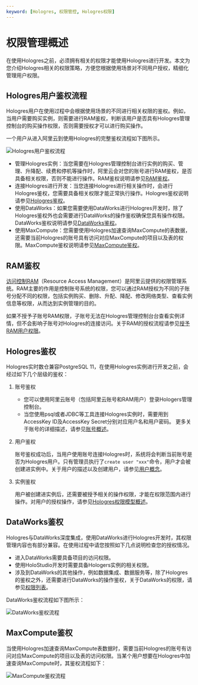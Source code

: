 ```yaml
---
keyword: [Hologres, 权限管控, Hologres权限]
---
```


# 权限管理概述

在使用Hologres之前，必须拥有相关的权限才能使用Hologres进行开发。本文为您介绍Hologres相关的权限策略，方便您根据使用场景对不同用户授权，精细化管理用户权限。

## Hologres用户鉴权流程

Hologres用户在使用过程中会根据使用场景的不同进行相关权限的鉴权。例如，当用户需要购买实例，则需要进行RAM鉴权，判断该用户是否具有Hologres管理控制台的购买操作权限，否则需要授权才可以进行购买操作。

一个用户从进入阿里云到使用Hologres的完整鉴权流程如下图所示。

![Hologres用户鉴权流程](https://static-aliyun-doc.oss-accelerate.aliyuncs.com/assets/img/zh-CN/0501099061/p206160.png)

-   管理Hologres实例：当您需要在Hologres管理控制台进行实例的购买、管理、升降配、续费和停机等操作时，阿里云会对您的账号进行RAM鉴权，是否具备相关权限，否则不能进行操作。RAM鉴权说明请参见[RAM鉴权](#section_c2p_abb_3tm)。
-   连接Hologres进行开发：当您连接Hologres进行相关操作时，会进行Hologres鉴权，您需要具备相关权限才能正常执行操作。Hologres鉴权说明请参见[Hologres鉴权](#section_eih_623_kcf)。
-   使用DataWorks：如果您需要使用DataWorks进行Hologres开发时，除了Hologres鉴权外也会需要进行DataWorks的操作鉴权确保您具有操作权限。DataWorks鉴权说明请参见[DataWorks鉴权](#section_gjl_9jf_cah)。
-   使用MaxCompute：您需要使用Hologres加速查询MaxCompute的表数据，还需要当前Hologres的账号具有访问对应MaxCompute的项目以及表的权限。MaxCompute鉴权说明请参见[MaxCompute鉴权](#section_nuh_p8c_foh)。

## RAM鉴权

[访问控制RAM](https://ram.console.aliyun.com/permissions)（Resource Access Management）是阿里云提供的权限管理系统。RAM主要的作用是控制账号系统的权限，您可以通过RAM授权为不同的子账号分配不同的权限，包括实例购买、删除、升配、降配、修改网络类型、查看实例信息等权限，从而达到实例管理的目的。

如果不授予子账号RAM权限，子账号无法在Hologres管理控制台台查看实例详情，但不会影响子账号对Hologres的连接访问。关于RAM的授权流程请参见[授予RAM用户权限](/cn.zh-CN/账号与权限管理/授权操作/授予RAM用户权限.md)。

## Hologres鉴权

Hologres实时数仓兼容PostgreSQL 11，在使用Hologres实例进行开发之前，会经过如下几个层级的鉴权：

1.  账号鉴权

    -   您可以使用阿里云账号（包括阿里云账号和RAM用户）登录Hologers管理控制台。
    -   当您使用psql或者JDBC等工具连接Hologres实例时，需要用到AccessKey ID及AccessKey Secret分别对应用户名和用户密码。
    更多关于账号的详细描述，请参见[账号概述](/cn.zh-CN/账号与权限管理/账号概述.md)。

2.  用户鉴权

    账号鉴权成功后，当用户使用账号连接Hologres时，系统将会判断当前账号是否为Hologres用户。只有管理员执行了`create user "xxx"`命令，用户才会被创建进实例中。关于用户的描述以及创建用户，请参见[用户概念](/cn.zh-CN/账号与权限管理/Hologres权限模型/Hologres权限模型概述.md)。

3.  实例鉴权

    用户被创建进实例后，还需要被授予相关的操作权限，才能在权限范围内进行操作。对用户的授权操作，请参见[Hologres权限模型概述](/cn.zh-CN/账号与权限管理/Hologres权限模型/Hologres权限模型概述.md)。


## DataWorks鉴权

Hologres与DataWorks深度集成，使用DataWorks进行Hologres开发时，其权限管理内容也有部分兼容。在使用过程中请您按照如下几点说明检查您的授权情况。

-   进入DataWorks需要具备项目的访问权限。
-   使用HoloStudio开发时需要具备Hologers实例的相关权限。
-   涉及到DataWorks的其他操作，例如数据集成、数据服务等，除了Hologres的鉴权之外，还需要进行DataWorks的操作鉴权，关于DataWorks的权限，请参见[权限列表]()。

DataWorks鉴权流程如下图所示：

![DataWorks鉴权流程](https://static-aliyun-doc.oss-accelerate.aliyuncs.com/assets/img/zh-CN/8516219061/p206199.png)

## MaxCompute鉴权

当使用Hologres加速查询MaxCompute表数据时，需要当前Hologres的账号有访问对应MaxCompute的项目以及表的访问权限。当某个用户想要在Hologres中加速查询MaxCompute时，其鉴权流程如下：

![MaxCompute鉴权流程](https://static-aliyun-doc.oss-accelerate.aliyuncs.com/assets/img/zh-CN/0501099061/p206627.png)

